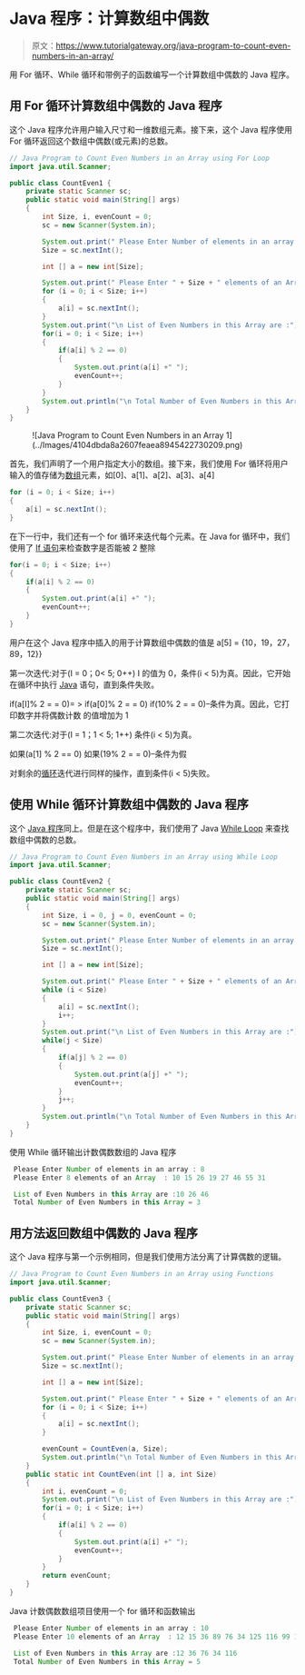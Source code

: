# Java 程序：计算数组中偶数

> 原文：<https://www.tutorialgateway.org/java-program-to-count-even-numbers-in-an-array/>

用 For 循环、While 循环和带例子的函数编写一个计算数组中偶数的 Java 程序。

## 用 For 循环计算数组中偶数的 Java 程序

这个 Java 程序允许用户输入尺寸和一维数组元素。接下来，这个 Java 程序使用 For 循环返回这个数组中偶数(或元素)的总数。

```java
// Java Program to Count Even Numbers in an Array using For Loop
import java.util.Scanner;

public class CountEven1 {
	private static Scanner sc;
	public static void main(String[] args) 
	{
		int Size, i, evenCount = 0;
		sc = new Scanner(System.in);

		System.out.print(" Please Enter Number of elements in an array : ");
		Size = sc.nextInt();	

		int [] a = new int[Size];

		System.out.print(" Please Enter " + Size + " elements of an Array  : ");
		for (i = 0; i < Size; i++)
		{
			a[i] = sc.nextInt();
		}   
		System.out.print("\n List of Even Numbers in this Array are :"); 
		for(i = 0; i < Size; i++)
		{
			if(a[i] % 2 == 0)
			{
				System.out.print(a[i] +" ");
				evenCount++;
			}
		}		
		System.out.println("\n Total Number of Even Numbers in this Array = " + evenCount);
	}
}
```

<figure class="wp-block-image">![Java Program to Count Even Numbers in an Array 1](../Images/4104dbda8a2607feaea8945422730209.png)</figure>

首先，我们声明了一个用户指定大小的数组。接下来，我们使用 For 循环将用户输入的值存储为[数组](https://www.tutorialgateway.org/java-array/)元素，如[0]、a[1]、a[2]、a[3]、a[4]

```java
for (i = 0; i < Size; i++)
{
	a[i] = sc.nextInt();
}
```

在下一行中，我们还有一个 for 循环来迭代每个元素。在 Java for 循环中，我们使用了 [If 语句](https://www.tutorialgateway.org/java-if-statement/)来检查数字是否能被 2 整除

```java
for(i = 0; i < Size; i++)
{
	if(a[i] % 2 == 0)
	{
		System.out.print(a[i] +" ");
		evenCount++;
	}
}
```

用户在这个 Java 程序中插入的用于计算数组中偶数的值是 a[5] = {10，19，27，89，12}}

第一次迭代:对于(I = 0；0< 5; 0++)
I 的值为 0，条件(i < 5)为真。因此，它开始在循环中执行 [Java](https://www.tutorialgateway.org/java-tutorial/) 语句，直到条件失败。

if(a[I]% 2 = = 0)= > if(a[0]% 2 = = 0)
if(10% 2 = = 0)–条件为真。因此，它打印数字并将偶数计数
的值增加为 1

第二次迭代:对于(I = 1；1 < 5; 1++)
条件(i < 5)为真。

如果(a[1] % 2 == 0)
如果(19% 2 = = 0)–条件为假

对剩余的[循环](https://www.tutorialgateway.org/java-for-loop/)迭代进行同样的操作，直到条件(i < 5)失败。

## 使用 While 循环计算数组中偶数的 Java 程序

这个 [Java 程序](https://www.tutorialgateway.org/learn-java-programs/)同上。但是在这个程序中，我们使用了 Java [While Loop](https://www.tutorialgateway.org/java-while-loop/) 来查找数组中偶数的总数。

```java
// Java Program to Count Even Numbers in an Array using While Loop
import java.util.Scanner;

public class CountEven2 {
	private static Scanner sc;
	public static void main(String[] args) 
	{
		int Size, i = 0, j = 0, evenCount = 0;
		sc = new Scanner(System.in);

		System.out.print(" Please Enter Number of elements in an array : ");
		Size = sc.nextInt();	

		int [] a = new int[Size];

		System.out.print(" Please Enter " + Size + " elements of an Array  : ");
		while (i < Size)
		{
			a[i] = sc.nextInt();
			i++;
		}   
		System.out.print("\n List of Even Numbers in this Array are :");
		while(j < Size)
		{
			if(a[j] % 2 == 0)
			{
				System.out.print(a[j] +" ");
				evenCount++;
			}
			j++;
		}		
		System.out.println("\n Total Number of Even Numbers in this Array = " + evenCount);
	}
}
```

使用 While 循环输出计数偶数数组的 Java 程序

```java
 Please Enter Number of elements in an array : 8
 Please Enter 8 elements of an Array  : 10 15 26 19 27 46 55 31

 List of Even Numbers in this Array are :10 26 46 
 Total Number of Even Numbers in this Array = 3
```

## 用方法返回数组中偶数的 Java 程序

这个 Java 程序与第一个示例相同，但是我们使用方法分离了计算偶数的逻辑。

```java
// Java Program to Count Even Numbers in an Array using Functions
import java.util.Scanner;

public class CountEven3 {
	private static Scanner sc;
	public static void main(String[] args) 
	{
		int Size, i, evenCount = 0;
		sc = new Scanner(System.in);

		System.out.print(" Please Enter Number of elements in an array : ");
		Size = sc.nextInt();	

		int [] a = new int[Size];

		System.out.print(" Please Enter " + Size + " elements of an Array  : ");
		for (i = 0; i < Size; i++)
		{
			a[i] = sc.nextInt();
		}   

		evenCount = CountEven(a, Size);
		System.out.println("\n Total Number of Even Numbers in this Array = " + evenCount);
	}
	public static int CountEven(int [] a, int Size)
	{
		int i, evenCount = 0;
		System.out.print("\n List of Even Numbers in this Array are :");  
		for(i = 0; i < Size; i++)
		{
			if(a[i] % 2 == 0)
			{
				System.out.print(a[i] +" ");
				evenCount++;
			}
		}
		return evenCount;
	}
}
```

Java 计数偶数数组项目使用一个 for 循环和函数输出

```java
 Please Enter Number of elements in an array : 10
 Please Enter 10 elements of an Array  : 12 15 36 89 76 34 125 116 99 1

 List of Even Numbers in this Array are :12 36 76 34 116 
 Total Number of Even Numbers in this Array = 5
```